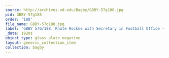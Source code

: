 ```yaml
---
source: http://archives.nd.edu/Bagby/GBBY-57g188.jpg
pid: GBBY-57g188
order: '188'
file_name: GBBY-57g188.jpg
label: 'GBBY 57G/188: Knute Rockne with Secretary in Football Office - c1920s'
_date: 1920s
object_type: glass plate negative
layout: generic_collection_item
collection: bagby
---
```

